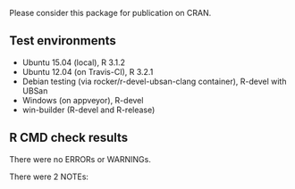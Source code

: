Please consider this package for publication on CRAN.

## Test environments
* Ubuntu 15.04 (local), R 3.1.2
* Ubuntu 12.04 (on Travis-CI), R 3.2.1
* Debian testing (via rocker/r-devel-ubsan-clang container), R-devel with UBSan
* Windows (on appveyor), R-devel
* win-builder (R-devel and R-release)

## R CMD check results
There were no ERRORs or WARNINGs. 

There were 2 NOTEs:
